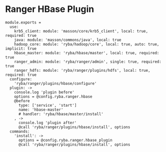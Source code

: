# Ranger HBase Plugin

    module.exports =
      use:
        krb5_client: module: 'masson/core/krb5_client', local: true, required: true
        java: module: 'masson/commons/java', local: true
        hadoop_core: module: 'ryba/hadoop/core', local: true, auto: true, implicit: true
        hbase_master: module: 'ryba/hbase/master', local: true, required: true
        ranger_admin: module: 'ryba/ranger/admin', single: true, required: true
        ranger_hdfs: module: 'ryba/ranger/plugins/hdfs', local: true, required: true
      configure:
        'ryba/ranger/plugins/hbase/configure'
      plugin: ->
        console.log 'plugin before'
        options = @config.ryba.ranger.hbase
        @before
          type: ['service', 'start']
          name: 'hbase-master'
          # handler: 'ryba/hbase/master/install'
        , ->
          console.log 'plugin after'
          @call 'ryba/ranger/plugins/hbase/install', options
      commands:
        'install': ->
          options = @config.ryba.ranger.hbase_plugin
          @call 'ryba/ranger/plugins/hbase/install', options
